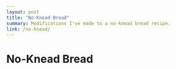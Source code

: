 ```yaml
---
layout: post
title: "No-Knead Bread"
summary: Modifications I've made to a no-knead bread recipe.
link: /no-knead/
---
```

# No-Knead Bread